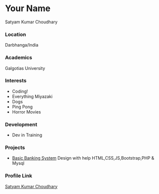 # Your Name
Satyam Kumar Choudhary
### Location

Darbhanga/India

### Academics

Galgotias University

### Interests

- Coding!
- Everything Miyazaki
- Dogs
- Ping Pong
- Horror Movies

### Development

- Dev in Training

### Projects

- [Basic Banking System](https://github.com/satya0150/banking_system) Design with help HTML,CSS,JS,Bootstrap,PHP & Mysql

### Profile Link

[Satyam Kumar Choudhary](https://github.com/satya0150)